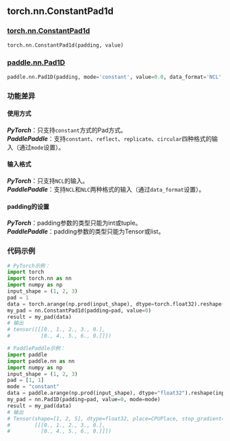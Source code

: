 ## torch.nn.ConstantPad1d
### [torch.nn.ConstantPad1d](https://pytorch.org/docs/stable/generated/torch.nn.ConstantPad1d.html?highlight=pad#torch.nn.ConstantPad1d)
```python
torch.nn.ConstantPad1d(padding, value)
```

### [paddle.nn.Pad1D](https://www.paddlepaddle.org.cn/documentation/docs/zh/api/paddle/nn/Pad1D_cn.html#pad1d)
```python
paddle.nn.Pad1D(padding, mode='constant', value=0.0, data_format='NCL', name=None)
```

### 功能差异

#### 使用方式
***PyTorch***：只支持`constant`方式的Pad方式。  
***PaddlePaddle***：支持`constant`、`reflect`、`replicate`、`circular`四种格式的输入（通过`mode`设置）。

#### 输入格式
***PyTorch***：只支持`NCL`的输入。  
***PaddlePaddle***：支持`NCL`和`NLC`两种格式的输入（通过`data_format`设置）。

#### padding的设置
***PyTorch***：padding参数的类型只能为int或tuple。  
***PaddlePaddle***：padding参数的类型只能为Tensor或list。


### 代码示例
``` python
# PyTorch示例：
import torch
import torch.nn as nn
import numpy as np
input_shape = (1, 2, 3)
pad = 1
data = torch.arange(np.prod(input_shape), dtype=torch.float32).reshape(input_shape) + 1
my_pad = nn.ConstantPad1d(padding=pad, value=0)
result = my_pad(data)
# 输出
# tensor([[[0., 1., 2., 3., 0.],
#          [0., 4., 5., 6., 0.]]])
```

``` python
# PaddlePaddle示例：
import paddle
import paddle.nn as nn
import numpy as np
input_shape = (1, 2, 3)
pad = [1, 1]
mode = "constant"
data = paddle.arange(np.prod(input_shape), dtype="float32").reshape(input_shape) + 1
my_pad = nn.Pad1D(padding=pad, value=0, mode=mode)
result = my_pad(data)
# 输出
# Tensor(shape=[1, 2, 5], dtype=float32, place=CPUPlace, stop_gradient=True,
#        [[[0., 1., 2., 3., 0.],
#          [0., 4., 5., 6., 0.]]])
```
